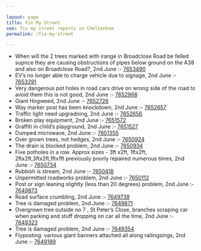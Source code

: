 ```yaml
---

layout: page
title: Fix My Street
seo: fix my street reports in Cheltenham
permalink: /fix-my-street

---
```


<!-- fix_marker starts -->

- When will the 2 trees marked with irange in Broadclose Road be felled supnce they are causing obstructions of pipes below ground on the A38 and also on Broadclose Road?, 2nd June :- [7653490](https://www.fixmystreet.com/report/7653490)
- EV’s no longer able to charge vehicle due to signage, 2nd June :- [7653291](https://www.fixmystreet.com/report/7653291)
- Very dangerous pot holes in road cars drive on wrong side of the road to avoid them this is not good, 2nd June :- [7652968](https://www.fixmystreet.com/report/7652968)
- Giant Hogweed, 2nd June :- [7652726](https://www.fixmystreet.com/report/7652726)
- Way marker post has been knockdown, 2nd June :- [7652657](https://www.fixmystreet.com/report/7652657)
- Traffic light need upgradning, 2nd June :- [7652656](https://www.fixmystreet.com/report/7652656)
- Broken play equipment, 2nd June :- [7651572](https://www.fixmystreet.com/report/7651572)
- Graffiti in child’s playground, 2nd June :- [7651527](https://www.fixmystreet.com/report/7651527)
- Dumped microwave, 2nd June :- [7651355](https://www.fixmystreet.com/report/7651355)
- Over grown trees, not hedges, 2nd June :- [7650924](https://www.fixmystreet.com/report/7650924)
- The drain is blocked problem, 2nd June :- [7650934](https://www.fixmystreet.com/report/7650934)
- Five potholes in a row. Approx sizes - 3ft x2ft, 1ftx2ft, 2ftx2ft,3ftx2ft,1ftx1ft previously poorly repaired numerous times, 2nd June :- [7650734](https://www.fixmystreet.com/report/7650734)
- Rubbish is stream, 2nd June :- [7650418](https://www.fixmystreet.com/report/7650418)
- Unpermitted roadworks problem, 2nd June :- [7650112](https://www.fixmystreet.com/report/7650112)
- Post or sign leaning slightly (less than 20 degrees) problem, 2nd June :- [7649873](https://www.fixmystreet.com/report/7649873)
- Road surface crumbling, 2nd June :- [7649738](https://www.fixmystreet.com/report/7649738)
- Tree is damaged problem, 2nd June :- [7649871](https://www.fixmystreet.com/report/7649871)
- Overgrown tree outside no 7 , St Peter’s Close, branches scraping car when parking and stuff dropping on car all the time, 2nd June :- [7649323](https://www.fixmystreet.com/report/7649323)
- Tree is damaged problem, 2nd June :- [7649354](https://www.fixmystreet.com/report/7649354)
- Flyposting: various giant banners attached all along railingsings, 2nd June :- [7649189](https://www.fixmystreet.com/report/7649189)

<!-- fix_marker ends -->
